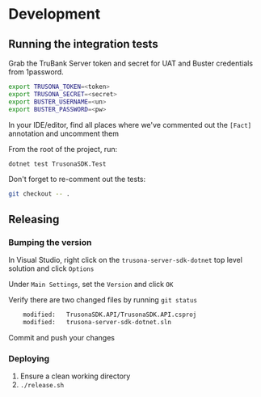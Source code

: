 # Development

## Running the integration tests

Grab the TruBank Server token and secret for UAT and Buster credentials from 1password.

```bash
export TRUSONA_TOKEN=<token>
export TRUSONA_SECRET=<secret>
export BUSTER_USERNAME=<un>
export BUSTER_PASSWORD=<pw>
```

In your IDE/editor, find all places where we've commented out the `[Fact]` annotation and uncomment them

From the root of the project, run:

```bash
dotnet test TrusonaSDK.Test
```

Don't forget to re-comment out the tests:

```bash
git checkout -- .
```

## Releasing

### Bumping the version

In Visual Studio, right click on the `trusona-server-sdk-dotnet` top level solution and click `Options`

Under `Main Settings`, set the `Version` and click `OK`

Verify there are two changed files by running `git status`

```bash
	modified:   TrusonaSDK.API/TrusonaSDK.API.csproj
	modified:   trusona-server-sdk-dotnet.sln
```

Commit and push your changes

### Deploying

1. Ensure a clean working directory
1. `./release.sh`
